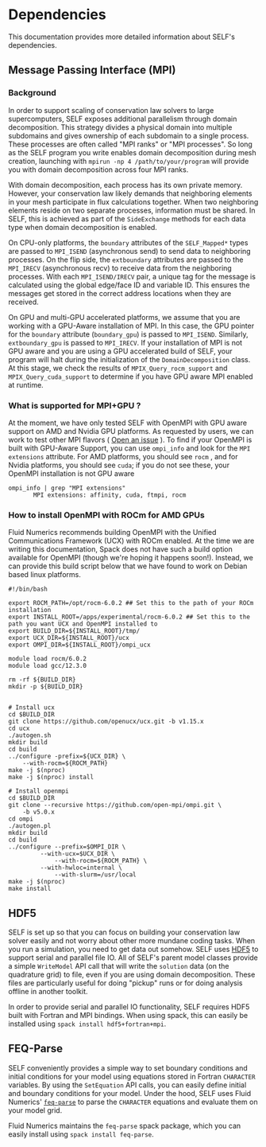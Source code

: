 # Dependencies

This documentation provides more detailed information about SELF's dependencies.


## Message Passing Interface (MPI)

### Background
In order to support scaling of conservation law solvers to large supercomputers, SELF exposes additional parallelism through domain decomposition. This strategy divides a physical domain into multiple subdomains and gives ownership of each subdomain to a single process. These processes are often called "MPI ranks" or "MPI processes". So long as the SELF program you write enables domain decomposition during mesh creation, launching with `mpirun -np 4 /path/to/your/program` will provide you with domain decomposition across four MPI ranks. 

With domain decomposition, each process has its own private memory. However, your conservation law likely demands that neighboring elements in your mesh participate in flux calculations together. When two neighboring elements reside on two separate processes, information must be shared. In SELF, this is achieved as part of the `SideExchange` methods for each data type when domain decomposition is enabled.

On CPU-only platforms, the `boundary` attributes of the `SELF_Mapped*` types are passed to `MPI_ISEND` (asynchronous send) to send data to neighboring processes. On the flip side, the `extboundary` attributes are passed to the `MPI_IRECV` (asynchronous recv) to receive data from the neighboring processes. With each `MPI_ISEND/IRECV` pair, a unique tag for the message is calculated using the global edge/face ID and variable ID. This ensures the messages get stored in the correct address locations when they are received.

On GPU and multi-GPU accelerated platforms, we assume that you are working with a GPU-Aware installation of MPI. In this case, the GPU pointer for the `boundary` attribute (`boundary_gpu`) is passed to `MPI_ISEND`. Similarly, `extboundary_gpu` is passed to `MPI_IRECV`. If your installation of MPI is not GPU aware and you are using a GPU accelerated build of SELF, your program will halt during the initialization of the `DomainDecomposition` class. At this stage, we check the results of `MPIX_Query_rocm_support` and `MPIX_Query_cuda_support` to determine if you have GPU aware MPI enabled at runtime.

### What is supported for MPI+GPU ?
At the moment, we have only tested SELF with OpenMPI with GPU aware support on AMD and Nvidia GPU platforms. As requested by users, we can work to test other MPI flavors ( [Open an issue](https://github.com/FluidNumerics/SELF/issues/new/choose) ). To find if your OpenMPI is built with GPU-Aware Support, you can use `ompi_info` and look for the `MPI extensions` attribute. For AMD platforms, you should see `rocm` , and for Nvidia platforms, you should see `cuda`; if you do not see these, your OpenMPI installation is not GPU aware
```shell
ompi_info | grep "MPI extensions"
       MPI extensions: affinity, cuda, ftmpi, rocm
```

### How to install OpenMPI with ROCm for AMD GPUs
Fluid Numerics recommends building OpenMPI with the Unified Communications Framework (UCX) with ROCm enabled. At the time we are writing this documentation, Spack does not have such a build option available for OpenMPI (though we're hoping it happens soon!). Instead, we can provide this build script below that we have found to work on Debian based linux platforms.

```shell
#!/bin/bash

export ROCM_PATH=/opt/rocm-6.0.2 ## Set this to the path of your ROCm installation
export INSTALL_ROOT=/apps/experimental/rocm-6.0.2 ## Set this to the path you want UCX and OpenMPI installed to
export BUILD_DIR=${INSTALL_ROOT}/tmp/
export UCX_DIR=${INSTALL_ROOT}/ucx
export OMPI_DIR=${INSTALL_ROOT}/ompi_ucx

module load rocm/6.0.2
module load gcc/12.3.0

rm -rf ${BUILD_DIR}
mkdir -p ${BUILD_DIR}


# Install ucx
cd $BUILD_DIR
git clone https://github.com/openucx/ucx.git -b v1.15.x
cd ucx
./autogen.sh
mkdir build
cd build
../configure -prefix=${UCX_DIR} \
    --with-rocm=${ROCM_PATH}
make -j $(nproc)
make -j $(nproc) install

# Install openmpi
cd $BUILD_DIR
git clone --recursive https://github.com/open-mpi/ompi.git \
    -b v5.0.x
cd ompi
./autogen.pl
mkdir build
cd build
../configure --prefix=$OMPI_DIR \
	     --with-ucx=$UCX_DIR \
             --with-rocm=${ROCM_PATH} \
	     --with-hwloc=internal \
             --with-slurm=/usr/local
make -j $(nproc)
make install
```


## HDF5
SELF is set up so that you can focus on building your conservation law solver easily and not worry about other more mundane coding tasks. When you run a simulation, you need to get data out somehow. SELF uses [HDF5](https://www.hdfgroup.org/solutions/hdf5/) to support serial and parallel file IO. All of SELF's parent model classes provide a simple `WriteModel` API call that will write the `solution` data (on the quadrature grid) to file, even if you are using domain decomposition. These files are particularly useful for doing "pickup" runs or for doing analysis offline in another toolkit. 

In order to provide serial and parallel IO functionality, SELF requires HDF5 built with Fortran and MPI bindings. When using spack, this can easily be installed using `spack install hdf5+fortran+mpi`.


## FEQ-Parse
SELF conveniently provides a simple way to set boundary conditions and initial conditions for your model using equations stored in Fortran `CHARACTER` variables. By using the `SetEquation` API calls, you can easily define initial and boundary conditions for your model. Under the hood, SELF uses Fluid Numerics' [`feq-parse`](https://github.com/fluidnumerics/feq-parse) to parse the `CHARACTER` equations and evaluate them on your model grid.

Fluid Numerics maintains the `feq-parse` spack package, which you can easily install using `spack install feq-parse`.

